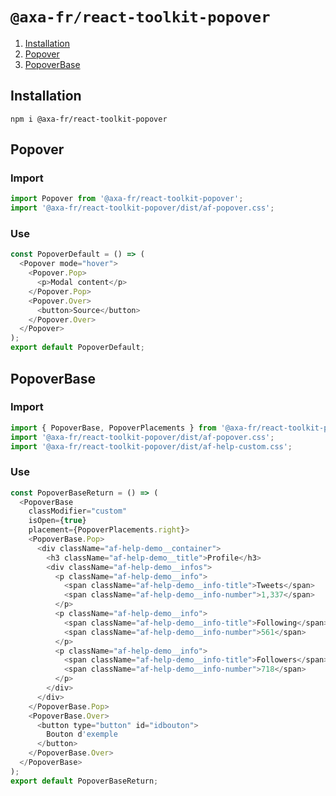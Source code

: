 # `@axa-fr/react-toolkit-popover`

1. [Installation](#installation)
2. [Popover](#popover)
3. [PopoverBase](#popoverbase)

## Installation

```shell script
npm i @axa-fr/react-toolkit-popover
```

## Popover

### Import

```javascript
import Popover from '@axa-fr/react-toolkit-popover';
import '@axa-fr/react-toolkit-popover/dist/af-popover.css';
```

### Use

```javascript
const PopoverDefault = () => (
  <Popover mode="hover">
    <Popover.Pop>
      <p>Modal content</p>
    </Popover.Pop>
    <Popover.Over>
      <button>Source</button>
    </Popover.Over>
  </Popover>
);
export default PopoverDefault;
```

## PopoverBase

### Import

```javascript
import { PopoverBase, PopoverPlacements } from '@axa-fr/react-toolkit-popover';
import '@axa-fr/react-toolkit-popover/dist/af-popover.css';
import '@axa-fr/react-toolkit-popover/dist/af-help-custom.css';
```

### Use

```javascript
const PopoverBaseReturn = () => (
  <PopoverBase
    classModifier="custom"
    isOpen={true}
    placement={PopoverPlacements.right}>
    <PopoverBase.Pop>
      <div className="af-help-demo__container">
        <h3 className="af-help-demo__title">Profile</h3>
        <div className="af-help-demo__infos">
          <p className="af-help-demo__info">
            <span className="af-help-demo__info-title">Tweets</span>
            <span className="af-help-demo__info-number">1,337</span>
          </p>
          <p className="af-help-demo__info">
            <span className="af-help-demo__info-title">Following</span>
            <span className="af-help-demo__info-number">561</span>
          </p>
          <p className="af-help-demo__info">
            <span className="af-help-demo__info-title">Followers</span>
            <span className="af-help-demo__info-number">718</span>
          </p>
        </div>
      </div>
    </PopoverBase.Pop>
    <PopoverBase.Over>
      <button type="button" id="idbouton">
        Bouton d'exemple
      </button>
    </PopoverBase.Over>
  </PopoverBase>
);
export default PopoverBaseReturn;
```

